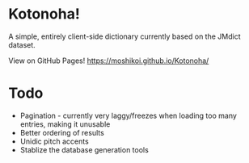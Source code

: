 # Kotonoha!

A simple, entirely client-side dictionary currently based on the JMdict dataset.

View on GitHub Pages! https://moshikoi.github.io/Kotonoha/

# Todo

 - Pagination - currently very laggy/freezes when loading too many entries, making it unusable
 - Better ordering of results
 - Unidic pitch accents
 - Stablize the database generation tools